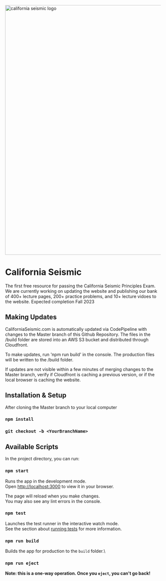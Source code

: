 <img width="808" alt="california seismic logo" src="https://user-images.githubusercontent.com/55897006/227744390-1e71bdd3-e6cb-453b-ae8b-ad0974dd13a0.png">

# California Seismic

The first free resource for passing the California Seismic Principles Exam.\
We are currently working on updating the website and publishing our bank of 400+ lecture pages, 200+ practice problems, and 10+ lecture vidoes to the website. Expected completion Fall 2023

## Making Updates
CaliforniaSeismic.com is automatically updated via CodePipeline with changes to the Master branch of this Github Repository. The files in the /build folder are stored into an AWS S3 bucket and distributed through Cloudfront.

To make updates, run 'npm run build' in the console. The production files will be written to the /build folder.

If updates are not visible within a few minutes of merging changes to the Master branch, verify if Cloudfront is caching a previous version, or if the local browser is caching the website.

## Installation & Setup
After cloning the Master branch to your local computer

### `npm install`

### `git checkout -b <YourBranchName> `

## Available Scripts

In the project directory, you can run:

### `npm start`

Runs the app in the development mode.\
Open [http://localhost:3000](http://localhost:3000) to view it in your browser.

The page will reload when you make changes.\
You may also see any lint errors in the console.

### `npm test`

Launches the test runner in the interactive watch mode.\
See the section about [running tests](https://facebook.github.io/create-react-app/docs/running-tests) for more information.

### `npm run build`

Builds the app for production to the `build` folder.\


### `npm run eject`

**Note: this is a one-way operation. Once you `eject`, you can't go back!**

